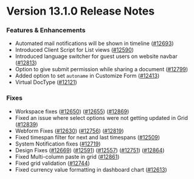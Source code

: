 # Version 13.1.0 Release Notes

### Features & Enhancements

- Automated mail notifications will be shown in timeline ([#12693](https://github.com/capkpi/capkpi/pull/12693))
- Introduced Client Script for List views ([#12590](https://github.com/capkpi/capkpi/pull/12590))
- Introduced language switcher for guest users on website navbar ([#12813](https://github.com/capkpi/capkpi/pull/12813))
- Option to give submit permission while sharing a document ([#12799](https://github.com/capkpi/capkpi/pull/12799))
- Added option to set `autoname` in Customize Form ([#12413](https://github.com/capkpi/capkpi/pull/12413))
- Virtual DocType ([#12121](https://github.com/capkpi/capkpi/pull/12121))

### Fixes

- Workspace fixes ([#12650](https://github.com/capkpi/capkpi/pull/12650)) ([#12655](https://github.com/capkpi/capkpi/pull/12655)) ([#12869](https://github.com/capkpi/capkpi/pull/12869))
- Fixed an issue where select options were not getting updated in Grid ([#12839](https://github.com/capkpi/capkpi/pull/12839))
- Webform Fixes ([#12630](https://github.com/capkpi/capkpi/pull/12630)) ([#12756](https://github.com/capkpi/capkpi/pull/12756)) ([#12819](https://github.com/capkpi/capkpi/pull/12819))
- Fixed timespan filter for next and last timespans ([#12509](https://github.com/capkpi/capkpi/pull/12509))
- System Notification fixes ([#12719](https://github.com/capkpi/capkpi/pull/12719))
- Design Fixes ([#12669](https://github.com/capkpi/capkpi/pull/12669)) ([#12591](https://github.com/capkpi/capkpi/pull/12591)) ([#12557](https://github.com/capkpi/capkpi/pull/12557)) ([#12751](https://github.com/capkpi/capkpi/pull/12751)) ([#12864](https://github.com/capkpi/capkpi/pull/12864))
- Fixed Multi-column paste in grid ([#12861](https://github.com/capkpi/capkpi/pull/12861))
- Fixed grid validation ([#12744](https://github.com/capkpi/capkpi/pull/12744))
- Fixed currency value formatting in dashboard chart ([#12613](https://github.com/capkpi/capkpi/pull/12613))
